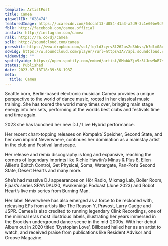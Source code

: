 ```yaml
---
template: ArtistPost
title: Camea
gigwellID: "628474"
featuredImage: https://ucarecdn.com/64ccaf13-d054-41a3-a2d9-3c1e60be9d94/
fblk: http://facebook.com/camea.official
instalk: http://instagram.com/camea
ralk: https://ra.co/dj/camea
sclk: http://soundcloud.com/camea
presskit: https://www.dropbox.com/scl/fo/td3cyrv8l262us2d3hbvs/h?dl=0&rlkey=v89ojzg3yj2wpjns0m7k1zzb5
scwidg: https://w.soundcloud.com/player/?url=https%3A//api.soundcloud.com/playlists/1638743164&color=%23ff5500&auto_play=false&hide_related=false&show_comments=true&show_user=true&show_reposts=false&show_teaser=true&visual=true
videowidg: ""
spotifywidg: https://open.spotify.com/embed/artist/0MnbWZjm9z5LJewMuB7s5X
status: Published
date: 2023-07-18T18:39:36.193Z
meta:
  title: Camea
---
```

Seattle born, Berlin-based electronic musician Camea provides a unique perspective to the world of dance music, rooted in her classical music training. She has toured the world many times over, bringing main stage energy into her sets, performing at the worlds best clubs and festivals time and time again. 

2023 she has launched her new DJ / Live Hybrid performance. 

Her recent chart-topping releases on Kompakt/ Speicher, Second State, and her own imprint Neverwhere, continues her domination as a mainstay artist in the club and Festival landscape. 

Her release and remix discography is long and expansive, reaching the corners of legendary imprints like Richie Hawtin’s Minus & Plus 8, Ellen Allien’s Bpitch Control, Get Physical, Soma, Watergate, Pan-Pot’s Second State, Desert Hearts and many more. 

She’s had massive DJ appearances on Hör Radio, Mixmag Lab, Boiler Room, Fjaak’s series SPANDAU20, Awakenings Podcast (June 2023) and Robot Heart’s live mix series from Burning Man. 

Her label Neverwhere has also emerged as a force to be reckoned with, releasing EPs from artists like The Reason Y, Prøvost, Larry Cadge and JSPR. Camea is also credited to running legendary Clink Recordings, one of the minimal eras most illustrious labels, illustrating her years immersed in the Brooklyn underground dance scene in the mid-2000s. With her debut Album out in 2020 titled 'Dystopian Love’, Billboard hailed her as an artist to watch, and received praise from publications like Resident Advisor and Groove Magazine.
